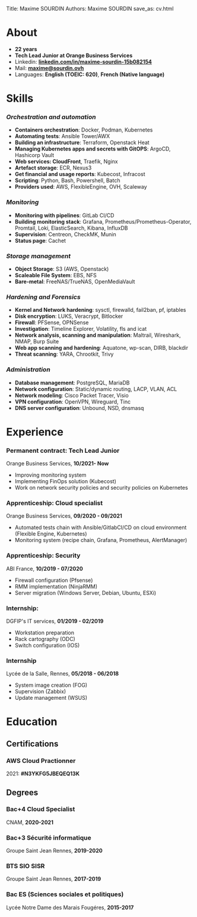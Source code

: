 Title: Maxime SOURDIN
Authors: Maxime SOURDIN
save_as: cv.html

# About
- **22 years**
- **Tech Lead Junior at Orange Business Services**
- Linkedin: **[linkedin.com/in/maxime-sourdin-15b082154](https://linkedin.com/in/maxime-sourdin-15b082154)**
- Mail: **[maxime@sourdin.ovh](mailto:maxime@sourdin.ovh)**
- Languages: **English (TOEIC: 620)**, **French (Native language)**


# Skills
### *Orchestration and automation*

- **Containers orchestration**: Docker, Podman, Kubernetes
- **Automating tests**: Ansible Tower/AWX
- **Building an infrastructure**: Terraform, Openstack Heat
- **Managing Kubernetes apps and secrets with GitOPS**: ArgoCD, Hashicorp Vault
- **Web services: CloudFront**, Traefik, Nginx
- **Artefact storage**: ECR, Nexus3
- **Get financial and usage reports**: Kubecost, Infracost
- **Scripting**: Python, Bash, Powershell, Batch
- **Providers used**: AWS, FlexibleEngine, OVH, Scaleway

### *Monitoring*

- **Monitoring with pipelines**: GitLab CI/CD
- **Building monitoring stack**: Grafana, Prometheus/Prometheus-Operator, Promtail, Loki, ElasticSearch, Kibana, InfluxDB
- **Supervision**: Centreon, CheckMK, Munin
- **Status page**: Cachet

### *Storage management*

- **Object Storage**: S3 (AWS, Openstack)
- **Scaleable File System**: EBS, NFS
- **Bare-metal**: FreeNAS/TrueNAS, OpenMediaVault

### *Hardening and Forensics*

- **Kernel and Network hardening**: sysctl, firewalld, fail2ban, pf, iptables
- **Disk encryption**: LUKS, Veracrypt, Bitlocker
- **Firewall**: PFSense, OPNSense
- **Investigation**: Timeline Explorer, Volatility, fls and icat
- **Network analysis, scanning and manipulation**: Maltrail, Wireshark, NMAP, Burp Suite
- **Web app scanning and hardening**: Aquatone, wp-scan, DIRB, blackdir
- **Threat scanning**: YARA, Chrootkit, Trivy

### *Administration*

- **Database management**: PostgreSQL, MariaDB
- **Network configuration**: Static/dynamic routing, LACP, VLAN, ACL
- **Network modeling**: Cisco Packet Tracer, Visio
- **VPN configuration**: OpenVPN, Wireguard, Tinc
- **DNS server configuration**: Unbound, NSD, dnsmasq


# Experience

### <span>Permanent contract: Tech Lead Junior</span>

Orange Business Services, <span>**10/2021- Now**</span>

- Improving monitoring system
- Implementing FinOps solution (Kubecost)
- Work on network security policies and security policies on Kubernetes

### <span>Apprenticeship: Cloud specialist</span>

Orange Business Services, <span>**09/2020 - 09/2021**</span>

- Automated tests chain with Ansible/GitlabCI/CD on cloud environment (Flexible Engine, Kubernetes)
- Monitoring system (recipe chain, Grafana, Prometheus, AlertManager)

### <span>Apprenticeship: Security</span>

ABI France, <span>**10/2019 - 07/2020**</span>

- Firewall configuration (Pfsense)
- RMM implementation (NinjaRMM)
- Server migration (Windows Server, Debian, Ubuntu, ESXi)

### <span>Internship:</span>

DGFIP's IT services, <span>**01/2019 - 02/2019**</span>

- Workstation preparation
- Rack cartography (ODC)
- Switch configuration (IOS)

### <span>Internship</span>

Lycée de la Salle, Rennes, <span>**05/2018 - 06/2018**</span>

- System image creation (FOG)
- Supervision (Zabbix)
- Update management (WSUS)


# Education

## Certifications
### <span>AWS Cloud Practionner</span>
2021: **#N3YKFG5JBEQEQ13K**

## Degrees
### <span>Bac+4 Cloud Specialist</span>
CNAM, <span>**2020-2021**</span>

### <span>Bac+3 Sécurité informatique</span>
Groupe Saint Jean Rennes, <span>**2019-2020**</span>

### <span>BTS SIO SISR</span>
Groupe Saint Jean Rennes, <span>**2017-2019**</span>

### <span>Bac ES (Sciences sociales et politiques)</span>
Lycée Notre Dame des Marais Fougéres, <span>**2015-2017**</span>
